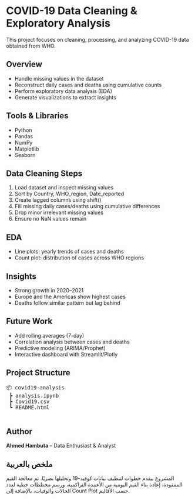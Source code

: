   <h1>COVID-19 Data Cleaning & Exploratory Analysis</h1>
  <p>This project focuses on cleaning, processing, and analyzing COVID-19 data obtained from WHO.</p>

  <h2>Overview</h2>
  <ul>
    <li>Handle missing values in the dataset</li>
    <li>Reconstruct daily cases and deaths using cumulative counts</li>
    <li>Perform exploratory data analysis (EDA)</li>
    <li>Generate visualizations to extract insights</li>
  </ul>

  <h2>Tools & Libraries</h2>
  <ul>
    <li>Python</li>
    <li>Pandas</li>
    <li>NumPy</li>
    <li>Matplotlib</li>
    <li>Seaborn</li>
  </ul>

  <h2>Data Cleaning Steps</h2>
  <ol>
    <li>Load dataset and inspect missing values</li>
    <li>Sort by Country, WHO_region, Date_reported</li>
    <li>Create lagged columns using shift()</li>
    <li>Fill missing daily cases/deaths using cumulative differences</li>
    <li>Drop minor irrelevant missing values</li>
    <li>Ensure no NaN values remain</li>
  </ol>

  <h2>EDA</h2>
  <ul>
    <li>Line plots: yearly trends of cases and deaths</li>
    <li>Count plot: distribution of cases across WHO regions</li>
  </ul>

  <h2>Insights</h2>
  <ul>
    <li>Strong growth in 2020–2021</li>
    <li>Europe and the Americas show highest cases</li>
    <li>Deaths follow similar pattern but lag behind</li>
  </ul>

  <h2>Future Work</h2>
  <ul>
    <li>Add rolling averages (7-day)</li>
    <li>Correlation analysis between cases and deaths</li>
    <li>Predictive modeling (ARIMA/Prophet)</li>
    <li>Interactive dashboard with Streamlit/Plotly</li>
  </ul>

  <h2>Project Structure</h2>
  <pre>
📦 covid19-analysis
 ┣ analysis.ipynb
 ┣ Covid19.csv
 ┗ README.html
  </pre>

  <h2>Author</h2>
  <p><b>Ahmed Hambuta</b> – Data Enthusiast & Analyst</p>

  <h2>ملخص بالعربية</h2>
  <p>
    المشروع بيقدم خطوات لتنظيف بيانات كوفيد-19 وتحليلها بصريًا. 
    تم معالجة القيم المفقودة، إعادة بناء القيم اليومية من الأعمدة التراكمية، 
    ورسم مخططات خطية لعدد الحالات والوفيات، بالإضافة إلى Count Plot حسب الأقاليم.
  </p>
